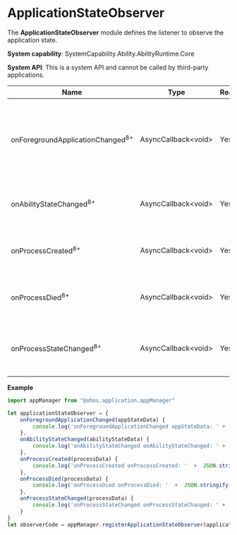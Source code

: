 # ApplicationStateObserver

The **ApplicationStateObserver** module defines the listener to observe the application state.

**System capability**: SystemCapability.Ability.AbilityRuntime.Core

**System API**: This is a system API and cannot be called by third-party applications.

| Name                    | Type    | Readable| Writable| Description                      |
| ----------------------- | ---------| ---- | ---- | ------------------------- |
| onForegroundApplicationChanged<sup>8+</sup>         | AsyncCallback\<void>   | Yes  | No  | Callback invoked when the foreground or background state of an application changes.                   |
| onAbilityStateChanged<sup>8+</sup>  | AsyncCallback\<void>   | Yes  | No | Callback invoked when the ability state changes.                 |
| onProcessCreated<sup>8+</sup>         | AsyncCallback\<void>   | Yes  | No  | Callback invoked when a process is created.                 |
| onProcessDied<sup>8+</sup>         | AsyncCallback\<void>   | Yes  | No  | Callback invoked when a process is destroyed.                 |
| onProcessStateChanged<sup>8+</sup>         | AsyncCallback\<void>   | Yes  | No  | Callback invoked when the process state is changed.                 |

**Example**
```ts
import appManager from "@ohos.application.appManager"

let applicationStateObserver = {
    onForegroundApplicationChanged(appStateData) {
        console.log('onForegroundApplicationChanged appStateData: ' +  JSON.stringify(appStateData));
    },
    onAbilityStateChanged(abilityStateData) {
        console.log('onAbilityStateChanged onAbilityStateChanged: ' +  JSON.stringify(abilityStateData));
    },
    onProcessCreated(processData) {
        console.log('onProcessCreated onProcessCreated: '  +  JSON.stringify(processData));
    },
    onProcessDied(processData) {
        console.log('onProcessDied onProcessDied: '  +  JSON.stringify(processData));
    },
    onProcessStateChanged(processData) {
        console.log('onProcessStateChanged onProcessStateChanged: ' +  JSON.stringify(processData));
    }
}
let observerCode = appManager.registerApplicationStateObserver(applicationStateObserver);
```
